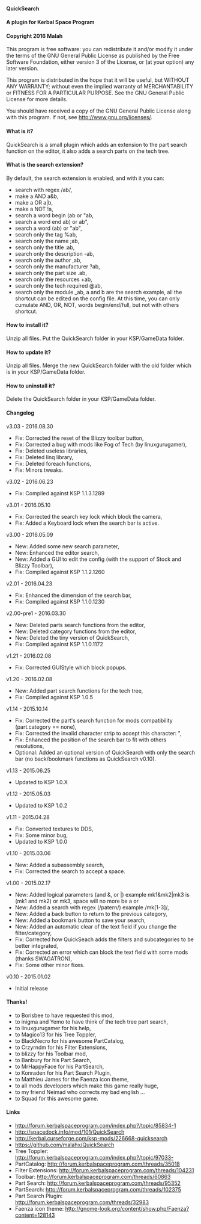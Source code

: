 ﻿#### QuickSearch
#### A plugin for Kerbal Space Program
#### Copyright 2016 Malah

This program is free software: you can redistribute it and/or modify
it under the terms of the GNU General Public License as published by
the Free Software Foundation, either version 3 of the License, or
(at your option) any later version.

This program is distributed in the hope that it will be useful,
but WITHOUT ANY WARRANTY; without even the implied warranty of
MERCHANTABILITY or FITNESS FOR A PARTICULAR PURPOSE.  See the
GNU General Public License for more details.

You should have received a copy of the GNU General Public License
along with this program.  If not, see <http://www.gnu.org/licenses/>. 


#### What is it?

QuickSearch is a small plugin which adds an extension to the part search function on the editor, it also adds a search parts on the tech tree.

#### What is the search extension?

By default, the search extension is enabled, and with it you can:
* search with regex 				/ab/,
* make a AND 					a&b,
* make a OR 					a|b,
* make a NOT 					!a,
* search a word begin 				(ab or "ab,
* search a word end 				ab) or ab",
* search a word 				(ab) or "ab",
* search only the tag				%ab,
* search only the name 				;ab,
* search only the title 			:ab,
* search only the description			-ab,
* search only the author			,ab,
* search only the manufacturer			?ab,
* search only the part size			.ab,
* search only the resources			+ab,
* search only the tech required			@ab,
* search only the module			_ab,
a and b are the search example, all the shortcut can be edited on the config file.
At this time, you can only cumulate AND, OR, NOT, words begin/end/full, but not with others shortcut.

#### How to install it?

Unzip all files. Put the QuickSearch folder in your KSP/GameData folder.

#### How to update it?

Unzip all files. Merge the new QuickSearch folder with the old folder which is in your KSP/GameData folder.

#### How to uninstall it?

Delete the QuickSearch folder in your KSP/GameData folder.

#### Changelog

v3.03 - 2016.08.30
* Fix: Corrected the reset of the Blizzy toolbar button,
* Fix: Corrected a bug with mods like Fog of Tech (by linuxgurugamer),
* Fix: Deleted useless libraries,
* Fix: Deleted linq library,
* Fix: Deleted foreach functions,
* Fix: Minors tweaks.

v3.02 - 2016.06.23
* Fix: Compiled against KSP 1.1.3.1289

v3.01 - 2016.05.10
* Fix: Corrected the search key lock which block the camera,
* Fix: Added a Keyboard lock when the search bar is active.

v3.00 - 2016.05.09
* New: Added some new search parameter,
* New: Enhanced the editor search,
* New: Added a GUI to edit the config (with the support of Stock and Blizzy Toolbar),
* Fix: Compiled against KSP 1.1.2.1260

v2.01 - 2016.04.23
* Fix: Enhanced the dimension of the search bar,
* Fix: Compiled against KSP 1.1.0.1230

v2.00-pre1 - 2016.03.30
* New: Deleted parts search functions from the editor,
* New: Deleted category functions from the editor,
* New: Deleted the tiny version of QuickSearch,
* Fix: Compiled against KSP 1.1.0.1172

v1.21 - 2016.02.08
* Fix: Corrected GUIStyle which block popups.

v1.20 - 2016.02.08
* New: Added part search functions for the tech tree,
* Fix: Compiled against KSP 1.0.5

v1.14 - 2015.10.14
* Fix: Corrected the part's search function for mods compatibility (part.category == none),
* Fix: Corrected the invalid character strip to accept this character: ",
* Fix: Enhanced the position of the search bar to fit with others resolutions,
* Optional: Added an optional version of QuickSearch with only the search bar (no back/bookmark functions as QuickSearch v0.10).

v1.13 - 2015.06.25
* Updated to KSP 1.0.X

v1.12 - 2015.05.03
* Updated to KSP 1.0.2

v1.11 - 2015.04.28
* Fix: Converted textures to DDS,
* Fix: Some minor bug,
* Updated to KSP 1.0.0

v1.10 - 2015.03.06
* New: Added a subassembly search,
* Fix: Corrected the search to accept a space.

v1.00 - 2015.02.17
* New: Added logical parameters (and &, or |) example mk1&mk2|mk3 is (mk1 and mk2) or mk3, space will no more be a or
* New: Added a search with regex (/patern/) example /mk[1-3]/,
* New: Added a back button to return to the previous category,
* New: Added a bookmark button to save your search,
* New: Added an automatic clear of the text field if you change the filter/category,
* Fix: Corrected how QuickSeach adds the filters and subcategories to be better integrated, 
* Fix: Corrected an error which can block the text field with some mods (thanks SWAGATRON),
* Fix: Some other minor fixes.

v0.10 - 2015.01.02
* Initial release

#### Thanks!

* to Borisbee to have requested this mod,
* to inigma and Yemo to have think of the tech tree part search,
* to linuxgurugamer for his help,
* to Magico13 for his Tree Toppler,
* to BlackNecro for his awesome PartCatalog,
* to Crzyrndm for his Filter Extensions,
* to blizzy for his Toolbar mod, 
* to Banbury for his Part Search,
* to MrHappyFace for his PartSearch,
* to Konraden for his Part Search Plugin,
* to Matthieu James for the Faenza icon theme,
* to all mods developers which make this game really huge,
* to my friend Neimad who corrects my bad english ...
* to Squad for this awesome game.

#### Links

* http://forum.kerbalspaceprogram.com/index.php?/topic/85834-1
* http://spacedock.info/mod/101/QuickSearch
* http://kerbal.curseforge.com/ksp-mods/226668-quicksearch
* https://github.com/malahx/QuickSearch
* Tree Toppler: http://forum.kerbalspaceprogram.com/index.php?/topic/97033-
* PartCatalog: http://forum.kerbalspaceprogram.com/threads/35018
* Filter Extensions: http://forum.kerbalspaceprogram.com/threads/104231
* Toolbar: http://forum.kerbalspaceprogram.com/threads/60863
* Part Search: http://forum.kerbalspaceprogram.com/threads/95352
* PartSearch: http://forum.kerbalspaceprogram.com/threads/102375
* Part Search Plugin: http://forum.kerbalspaceprogram.com/threads/32983
* Faenza icon theme: http://gnome-look.org/content/show.php/Faenza?content=128143
